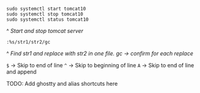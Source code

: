 ```
sudo systemctl start tomcat10
sudo systemctl stop tomcat10
sudo systemctl status tomcat10
```
^ *Start and stop tomcat server*

```
:%s/str1/str2/gc
```
^ *Find str1 and replace with str2 in one file. gc -> confirm for each replace*

`$` -> Skip to end of line
`^` -> Skip to beginning of line
`A` -> Skip to end of line and append 

TODO: Add ghostty and alias shortcuts here
